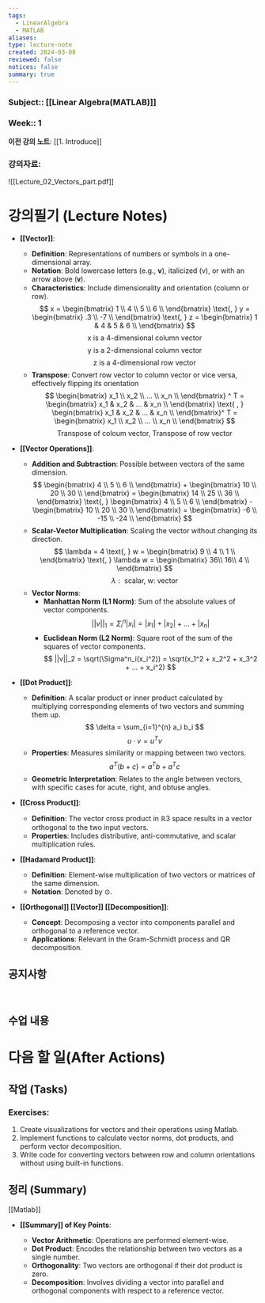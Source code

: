 ```yaml
---
tags:
  - LinearAlgebra
  - MATLAB
aliases: 
type: lecture-note
created: 2024-03-08
reviewed: false
notices: false
summary: true
---
```

### **Subject**:: [[Linear Algebra(MATLAB)]]
### **Week**:: 1

**이전 강의 노트**: [[1. Introduce]]

### 강의자료: 
![[Lecture_02_Vectors_part.pdf]]


# 강의필기 (Lecture Notes)

- **[[Vector]]**:
    
    - **Definition**: Representations of numbers or symbols in a one-dimensional array.
    - **Notation**: Bold lowercase letters (e.g., **v**), italicized (v), or with an arrow above (𝐯).
    - **Characteristics**: Include dimensionality and orientation (column or row).
    $$
    x = \begin{bmatrix}
    1 \\
    4 \\
    5 \\
    6 \\
    \end{bmatrix}
    \text{, } y = \begin{bmatrix}
    .3 \\
    -7 \\
    \end{bmatrix}
    \text{, } z = \begin{bmatrix}
    1 & 4 & 5 & 6 \\
    \end{bmatrix}
    $$
    $$
    \text{x is a 4-dimensional column vector}
    $$
    $$
    \text{y is a 2-dimensional column vector}
    $$
    $$
    \text{z is a 4-dimensional row vector}
    $$
    - **Transpose**: Convert row vector to column vector or vice versa, effectively flipping its orientation
	$$
	\begin{bmatrix}
	x_1 \\
	x_2 \\
	... \\
	x_n \\
	\end{bmatrix} ^ T
	= \begin{bmatrix}
	x_1 & x_2 & ... & x_n \\
	\end{bmatrix} \text{ , }
	\begin{bmatrix}
	x_1 & x_2 & ... & x_n \\
	\end{bmatrix}^ T
	= \begin{bmatrix}
	x_1 \\
	x_2 \\
	... \\
	x_n \\
	\end{bmatrix} 	
	$$
	$$
	\text{Transpose of coloum vector, Transpose of row vector}
	$$
- **[[Vector Operations]]**:
    
    - **Addition and Subtraction**: Possible between vectors of the same dimension.
    $$
    \begin{bmatrix}
    4 \\
    5 \\
    6 \\
    \end{bmatrix} + 
    \begin{bmatrix}
    10 \\
    20 \\
    30 \\
    \end{bmatrix}
    =
    \begin{bmatrix}
    14 \\
    25 \\
    36 \\
    \end{bmatrix} \text{, }
    \begin{bmatrix}
    4 \\
    5 \\
    6 \\
    \end{bmatrix} -
    \begin{bmatrix}
    10 \\
    20 \\
    30 \\
    \end{bmatrix}
    =
    \begin{bmatrix}
    -6 \\
    -15 \\
    -24 \\
    \end{bmatrix}
    $$
    - **Scalar-Vector Multiplication**: Scaling the vector without changing its direction.
    $$
    \lambda = 4 \text{, } w = \begin{bmatrix}
    9 \\
    4 \\
    1 \\
    \end{bmatrix} \text{, } \lambda w = \begin{bmatrix}
    36\\
    16\\
    4 \\
    \end{bmatrix}
    $$
    $$
    \lambda: \text{ scalar, w: vector}
    $$
    - **Vector Norms**:
        - **Manhattan Norm (L1 Norm)**: Sum of the absolute values of vector components.
        $$
        ||v||_1 = \Sigma^n_i|x_i| = |x_1| + |x_2| + ... + |x_n|
        $$
        - **Euclidean Norm (L2 Norm)**: Square root of the sum of the squares of vector components.
        $$
        ||v||_2 = \sqrt(\Sigma^n_i(x_i^2)) = \sqrt(x_1^2 + x_2^2 + x_3^2 + ... + x_i^2)
        $$
- **[[Dot Product]]**:
    
    - **Definition**: A scalar product or inner product calculated by multiplying corresponding elements of two vectors and summing them up.
    $$
    \delta = \sum_{i=1}^{n} a_i b_i
    $$
    $$
    u \cdot v = u^T v
    $$
    - **Properties**: Measures similarity or mapping between two vectors.
    $$
    a^T(b+c) = a^Tb + a^Tc
    $$
    - **Geometric Interpretation**: Relates to the angle between vectors, with specific cases for acute, right, and obtuse angles.
- **[[Cross Product]]**:
    
    - **Definition**: The vector cross product in ℝ3 space results in a vector orthogonal to the two input vectors.
    - **Properties**: Includes distributive, anti-commutative, and scalar multiplication rules.
- **[[Hadamard Product]]**:
    
    - **Definition**: Element-wise multiplication of two vectors or matrices of the same dimension.
    - **Notation**: Denoted by ⊙.
- **[[Orthogonal]] [[Vector]] [[Decomposition]]**:
    
    - **Concept**: Decomposing a vector into components parallel and orthogonal to a reference vector.
    - **Applications**: Relevant in the Gram-Schmidt process and QR decomposition.

## 공지사항
<br>



## 수업 내용


# 다음 할 일(After Actions)
## 작업 (Tasks)

### Exercises:
1. Create visualizations for vectors and their operations using Matlab.
2. Implement functions to calculate vector norms, dot products, and perform vector decomposition.
3. Write code for converting vectors between row and column orientations without using built-in functions.

## 정리 (Summary)
[[Matlab]]
- **[[Summary]] of Key Points**:
    
    - **Vector Arithmetic**: Operations are performed element-wise.
    - **Dot Product**: Encodes the relationship between two vectors as a single number.
    - **Orthogonality**: Two vectors are orthogonal if their dot product is zero.
    - **Decomposition**: Involves dividing a vector into parallel and orthogonal components with respect to a reference vector.



